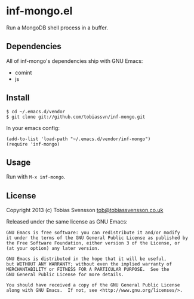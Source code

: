 # inf-mongo.el

Run a MongoDB shell process in a buffer.

## Dependencies

All of inf-mongo's dependencies ship with GNU Emacs:

- comint
- js

## Install

    $ cd ~/.emacs.d/vendor
    $ git clone git://github.com/tobiassvn/inf-mongo.git

In your emacs config:

    (add-to-list 'load-path "~/.emacs.d/vendor/inf-mongo")
    (require 'inf-mongo)

## Usage

Run with `M-x inf-mongo`.

## License

Copyright 2013 (c) Tobias Svensson <tob@tobiassvensson.co.uk>

Released under the same license as GNU Emacs:

    GNU Emacs is free software: you can redistribute it and/or modify
    it under the terms of the GNU General Public License as published by
    the Free Software Foundation, either version 3 of the License, or
    (at your option) any later version.

    GNU Emacs is distributed in the hope that it will be useful,
    but WITHOUT ANY WARRANTY; without even the implied warranty of
    MERCHANTABILITY or FITNESS FOR A PARTICULAR PURPOSE.  See the
    GNU General Public License for more details.

    You should have received a copy of the GNU General Public License
    along with GNU Emacs.  If not, see <http://www.gnu.org/licenses/>.
